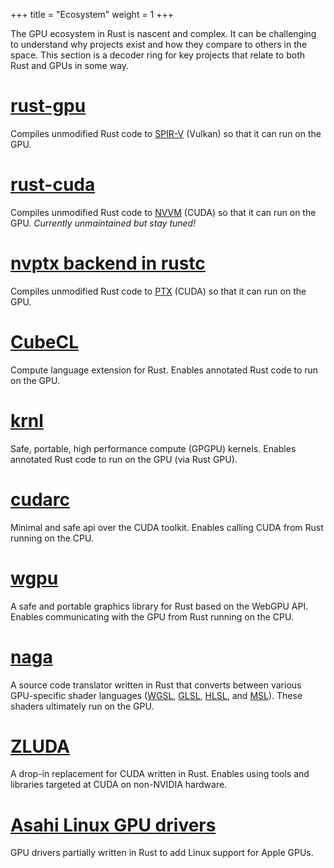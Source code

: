 +++
title = "Ecosystem"
weight = 1
+++

The GPU ecosystem in Rust is nascent and complex. It can be challenging to understand
why projects exist and how they compare to others in the space. This section is a
decoder ring for key projects that relate to both Rust and GPUs in some way.

# [rust-gpu](https://github.com/EmbarkStudios/rust-gpu)

Compiles unmodified Rust code to
[SPIR-V](https://www.khronos.org/spir/) (Vulkan) so that it can run on the GPU.

# [rust-cuda](https://github.com/Rust-GPU/Rust-CUDA)

Compiles unmodified Rust code to
[NVVM](https://docs.nvidia.com/cuda/nvvm-ir-spec/index.html) (CUDA) so that it can run
on the GPU. _Currently unmaintained but stay tuned!_

# [nvptx backend in rustc](https://doc.rust-lang.org/rustc/platform-support/nvptx64-nvidia-cuda.html)

Compiles unmodified Rust code to
[PTX](https://docs.nvidia.com/cuda/parallel-thread-execution/index.html) (CUDA) so that
it can run on the GPU.

# [CubeCL](https://github.com/tracel-ai/cubecl)

Compute language extension for Rust. Enables annotated Rust code to run on the GPU.

# [krnl](https://github.com/charles-r-earp/krnl)

Safe, portable, high performance compute (GPGPU) kernels. Enables annotated Rust code to
run on the GPU (via Rust GPU).

# [cudarc](https://github.com/coreylowman/cudarc)

Minimal and safe api over the CUDA toolkit. Enables calling CUDA from Rust running on
the CPU.

# [wgpu](https://wgpu.rs/)

A safe and portable graphics library for Rust based on the WebGPU API. Enables
communicating with the GPU from Rust running on the CPU.

# [naga](https://github.com/gfx-rs/wgpu/tree/trunk/naga)

A source code translator written in Rust that converts between various GPU-specific
shader languages ([WGSL](https://www.w3.org/TR/WGSL/),
[GLSL](https://en.wikipedia.org/wiki/OpenGL_Shading_Language),
[HLSL](https://en.wikipedia.org/wiki/High-Level_Shader_Language), and
[MSL](https://developer.apple.com/metal/)). These shaders ultimately run on the GPU.

# [ZLUDA](https://github.com/vosen/ZLUDA)

A drop-in replacement for CUDA written in Rust. Enables using tools and libraries
targeted at CUDA on non-NVIDIA hardware.

# [Asahi Linux GPU drivers](https://asahilinux.org/2022/12/gpu-drivers-now-in-asahi-linux/)
GPU drivers partially written in Rust to add Linux support for Apple GPUs.
